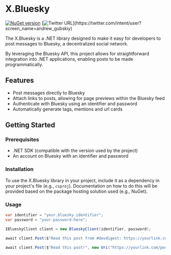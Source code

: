 # X.Bluesky
[![NuGet version](https://badge.fury.io/nu/X.Bluesky.svg)](https://badge.fury.io/nu/X.Bluesky)
[![Twitter URL](https://img.shields.io/twitter/url/https/twitter.com/andrew_gubskiy.svg?style=social&label=Follow%20me!)](https://twitter.com/intent/user?screen_name=andrew_gubskiy)

The X.Bluesky is a .NET library designed to make it easy for developers to post messages to Bluesky, a decentralized social network. 

By leveraging the Bluesky API, this project allows for straightforward integration into .NET applications, enabling posts to be made programmatically.

## Features

- Post messages directly to Bluesky
- Attach links to posts, allowing for page previews within the Bluesky feed
- Authenticate with Bluesky using an identifier and password
- Automatically generate tags, mentions and url cards 

## Getting Started

### Prerequisites

- .NET SDK (compatible with the version used by the project)
- An account on Bluesky with an identifier and password

### Installation

To use the X.Bluesky library in your project, include it as a dependency in your project's file (e.g., `csproj`). Documentation on how to do this will be provided based on the package hosting solution used (e.g., NuGet).

### Usage

```csharp
var identifier = "your.bluesky.identifier";
var password = "your-password-here";

IBlueskyClient client = new BlueskyClient(identifier, password);

await client.Post($"Read this post from #devdigest: https://yourlink.com/post/123");

await client.Post($"Read this post!", new Uri("https://yourlink.com/post/123");
```

